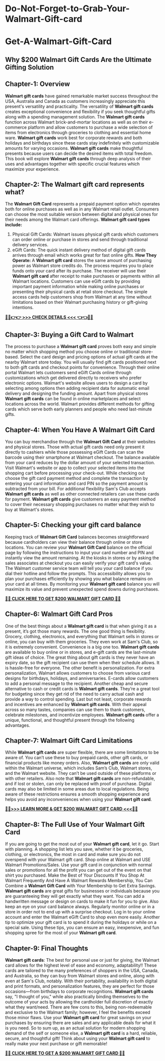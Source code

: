 # Do-Not-Forget-to-Grab-Your-Walmart-Gift-card
# Get-A-Walmart-Gift-Card
## Why $200 Walmart Gift Cards Are the Ultimate Gifting Solution

## Chapter-1: Overview
**Walmart gift cards** have gained remarkable market success throughout the USA, Australia and Canada as customers increasingly appreciate this present's versatility and practicality. The versatility of **Walmart gift cards** creates exceptional convenience and flexibility if you seek thoughtful gifts along with a spending management solution. The **Walmart gift cards** function across Walmart brick-and-mortar locations as well as on their e-commerce platform and allow customers to purchase a wide selection of items from electronics through groceries to clothing and essential home ware.
**Walmart gift cards** work best for corporate rewards and both holidays and birthdays since these cards stay indefinitely with customizable amounts for varying occasions. **Walmart gift cards** make thoughtful presents because users can decide the desired items with total freedom. This book will explore **Walmart gift cards** through deep analysis of their uses and advantages together with specific crucial features which maximize your experience.

## Chapter-2: The Walmart gift card represents what?
The **Walmart Gift Card** represents a prepaid payment option which operates both for online purchases as well as in any Walmart retail outlet. Consumers can choose the most suitable version between digital and physical ones for their needs among the Walmart card offerings.
**Walmart gift card types include:**
1)	Physical Gift Cards: Walmart issues physical gift cards which customers can order online or purchase in stores and send through traditional delivery services.
2)	eGift Cards: The quick instant delivery method of digital gift cards arrives through email which works great for fast online gifts.
**How They Operate:**
A **Walmart gift card** stores the same amount of purchasing power as Walmart store credits do. The process requires you to place funds onto your card after its purchase. The receiver will use their **Walmart gift card** after receipt to make purchases or payments within all Walmart locations. Customers can use eGift cards by providing important payment information while making online purchases or presenting their physical cards at retail store checkout.
The simple access cards help customers shop from Walmart at any time without limitations based on their Walmart purchasing history or gift-giving intentions.


**[🔴🔴👉👉 >>> CHECK DETAILS <<< 👈👈🔴🔴](https://dgkview.com/why-walmart-gift-cards-are-the-ultimate-gifting-solution/)**

## Chapter-3: Buying a Gift Card to Walmart
The process to purchase a **Walmart gift card** proves both easy and simple no matter which shopping method you choose online or traditional store-based. Select the card design and pricing options of actual gift cards at the nearby Walmart store today. You will usually find gift cards positioned next to both gift cards and checkout points for convenience.
Through their online portal Walmart lets customers send eGift Cards online through customizations which get delivered directly to receivers who prefer electronic options. Walmart's website allows users to design a card by selecting among options then adding recipient data for automatic email delivery and designing the funding amount.
Apart from physical stores **Walmart gift cards** can be found in online marketplaces and select locations across the world. Walmart provides different methods for gifting cards which serve both early planners and people who need last-minute gifts.
## Chapter-4: When You Have A Walmart Gift Card
You can buy merchandise through the **Walmart Gift Card** at their websites and physical stores. Those with actual gift cards need only present it directly to cashiers while those possessing eGift Cards can scan the barcode using their smartphone at Walmart checkout. The balance available from your card reduces by the dollar amount of your selected transaction.
Visit Walmart's website or app to collect your selected items into the shopping cart before processing your check-out. While checking out choose the gift card payment method and complete the transaction by entering your card information and card PIN so the payment amount is subtracted from your bill.
For additional flexibility Sam's Club accepts **Walmart gift cards** as well as other connected retailers can use these cards for payment. **Walmart gift cards** give customers an easy payment method to cover their necessary shopping purchases no matter what they wish to buy at Walmart's stores.
## Chapter-5: Checking your gift card balance
Keeping track of **Walmart Gift Card** balances becomes straightforward because cardholders can view their balance through online or store locations. You can review your **Walmart Gift Card** balance on the official page by following the instructions to input your card number and PIN and instantly view the amount remaining.
At the kiosks in stores or by asking the sales associates at checkout you can easily verify your gift card's value. The Walmart customer service team will tell you your card balance if you dial their hotline and follow the prompts.
This accessibility allows you to plan your purchases efficiently by showing you what balance remains on your card at all times. By monitoring your **Walmart gift card** balance you will maximize its value and prevent unexpected spend downs during purchases.

**[🔴🔴 CLICK HERE TO GET $200 WALMART GIFT CARD 🔴🔴](https://dgkview.com/why-walmart-gift-cards-are-the-ultimate-gifting-solution/)**

## Chapter-6: Walmart Gift Card Pros
One of the best things about a **Walmart gift card** is that when giving it as a present, it’s got those many rewards. The one good thing is flexibility. Grocery, clothing, electronics, and everything that Walmart sells in stores or online, you can buy with them groceries. They even work at Sam's Club, so it is extremely convenient.
Convenience is a big one too. **Walmart gift cards** are available to buy online or in stores, and e-gift cards are the last-minute gift ideas of choice. The great thing about gift cards is they never have an expiry date, so the gift recipient can use them when their schedule allows. It is hassle-free for everyone.
The other benefit is personalization. For extra personalization, Walmart allows customers to choose from various card designs for birthdays, holidays, and anniversaries. E-cards allow customers to add a personal message to the recipient.
Another cheap and secure alternative to cash or credit cards is **Walmart gift cards**. They’re a great tool for budgeting since they get rid of the need to carry actual cash and provide a way to control spending.
Last but not least, corporate rewards and incentives are enhanced by **Walmart gift cards**. With their appeal across so many tastes, companies can use them to thank customers, celebrate milestones, and incentivize employees.
**Walmart gift cards** offer a unique, functional, and thoughtful present through the following advantages.

## Chapter-7: Walmart Gift Card Limitations
While **Walmart gift cards** are super flexible, there are some limitations to be aware of. You can’t use these to buy prepaid cards, other gift cards, or financial products like money orders.
Also, **Walmart gift cards** are only valid within the Walmart universe, which includes Sam’s Club, Walmart stores, and the Walmart website. They can’t be used outside of these platforms or with other retailers.
Also note that **Walmart gift cards** are non-refundable, and if lost or stolen, can only be replaced with proof of purchase. Digital cards may also be limited in some areas due to local regulations.
Being aware of these restrictions ensures a smooth shopping experience and helps you avoid any inconveniences when using your **Walmart gift card**.

**[️🔴🔴>>> LEARN MORE & GET $200 WALMART GIFT CARD ️<<<🔴🔴](https://dgkview.com/why-walmart-gift-cards-are-the-ultimate-gifting-solution/)**

## Chapter-8: The Full Use of Your Walmart Gift Card
If you are going to get the most out of your **Walmart gift card**, let it go. Start with planning. A shopping list lets you save, whether it be groceries, clothing, or electronics, the most in card and make sure you do not overspend with your Walmart gift card.
Shop online at Walmart and USE Walmart Promotions/Sales. Use your gift card in conjunction with normal sales or promotions for all the profit you can get out of the event on that shirt you purchased.
Make the Best of Your Discounts If You Shop At Walmart Frequently And Have A Walmart Rewards Membership, You Can Combine a **Walmart Gift Card** with Your Membership to Get Extra Savings.
**Walmart gift cards** are great gifts for businesses or individuals because you are guaranteeing they will get exactly what they want. You can add a handwritten message or design on cards to make it fun for you to give.
Also keep an eye on your card balance always. Regularly monitor online or in a store in order not to end up with a surprise checkout. Log in to your online account and enter the Walmart eGift Card to shop even more easily.
Another tip to optimize your gift card is to spend it during the holidays or while on a special sale. Using these tips, you can ensure an easy, inexpensive, and fun shopping spree for the most of your **Walmart gift card**.

## Chapter-9: Final Thoughts
**Walmart gift cards**: The best for personal use or just for giving, the Walmart card allows for the highest level of ease and economy, adaptability!! These cards are tailored to the many preferences of shoppers in the USA, Canada, and Australia, so they can buy from Walmart stores and online, along with even at Sam's Club, notably.
With their portability, availability in both digital and print formats, and personalization features, they are perfect for those occasions—from birthdays to corporate recognitions. **Walmart gift cards** say, "I thought of you," while also practically binding themselves to the outcome of your acts by allowing the cardholder full discretion of exactly what they want/need.
There are few cons to this, being non-redeemable and exclusive to the Walmart family; however, I feel the benefits exceed those minor flaws. Use your **Walmart gift card** for great savings on your purchases by ensuring there are sales and any applicable deals for what it is you need.
So to sum up, as an actual solution for modern shopping demand of the self or someone else, a **Walmart gift card** is a hard, reliable, secure, and thoughtful gift!
Think about using your **Walmart gift card** to really make your next purchase or gift memorable!

**[🔴🔴 CLICK HERE TO GET A $200 WALMART GIFT CARD 🔴🔴](https://dgkview.com/why-walmart-gift-cards-are-the-ultimate-gifting-solution/)**
